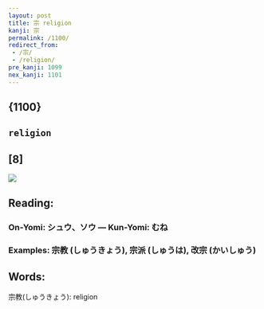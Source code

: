 ```yaml
---
layout: post
title: 宗 religion
kanji: 宗
permalink: /1100/
redirect_from:
 - /宗/
 - /religion/
pre_kanji: 1099
nex_kanji: 1101
---
```


## {1100}

## `religion`

## [8]

<div class="stroke"><img src="E5AE97.png" /></div>

## Reading:

### On-Yomi: シュウ、ソウ &mdash; Kun-Yomi: むね

### Examples: 宗教 (しゅうきょう), 宗派 (しゅうは), 改宗 (かいしゅう)

## Words:

宗教(しゅうきょう): religion
